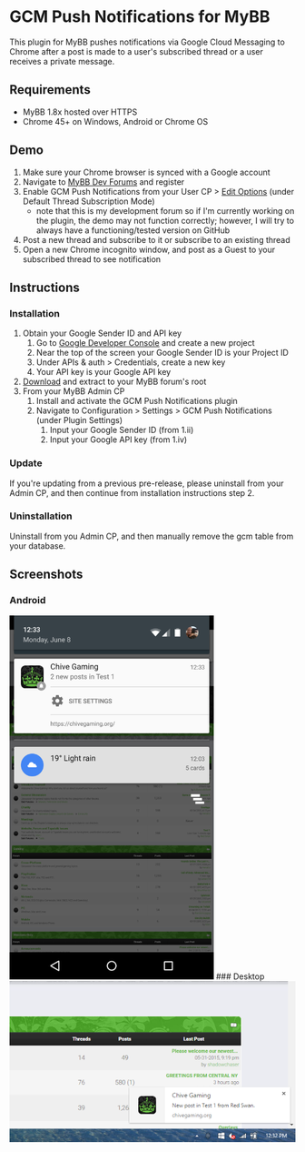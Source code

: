 # GCM Push Notifications for MyBB
This plugin for MyBB pushes notifications via Google Cloud Messaging to Chrome after a post is made to a user's subscribed thread or a user receives a private message.


## Requirements
- MyBB 1.8x hosted over HTTPS
- Chrome 45+ on Windows, Android or Chrome OS


## Demo
 1. Make sure your Chrome browser is synced with a Google account
 2. Navigate to [MyBB Dev Forums](https://gamingchapter.org/dev/) and register
 3. Enable GCM Push Notifications from your User CP > [Edit Options](https://gamingchapter.org/dev/usercp.php?action=options) (under Default Thread Subscription Mode)
    - note that this is my development forum so if I'm currently working on the plugin, the demo may not function correctly; however, I will try to always have a functioning/tested version on GitHub
 4. Post a new thread and subscribe to it or subscribe to an existing thread
 5. Open a new Chrome incognito window, and post as a Guest to your subscribed thread to see notification


## Instructions

### Installation

 1. Obtain your Google Sender ID and API key
    1. Go to [Google Developer Console](https://console.developers.google.com/) and create a new project
    2. Near the top of the screen your Google Sender ID is your Project ID
    3. Under APIs & auth > Credentials, create a new key
    4. Your API key is your Google API key
 2. [Download](https://github.com/marcandrews/gcm-push-notifications-for-mybb/releases) and extract to your MyBB forum's root
 3. From your MyBB Admin CP
    1. Install and activate the GCM Push Notifications plugin
    2. Navigate to Configuration > Settings > GCM Push Notifications (under Plugin Settings)
       1. Input your Google Sender ID (from 1.ii)
       2. Input your Google API key (from 1.iv)

### Update

If you're updating from a previous pre-release, please uninstall from your Admin CP, and then continue from installation instructions step 2.

### Uninstallation

Uninstall from you Admin CP, and then manually remove the gcm table from your database.


## Screenshots

### Android
<img src=.assets/i/android.png width=360 height=640 />
### Desktop
<img src=.assets/i/desktop.png />
